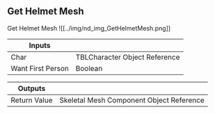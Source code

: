 ## Get Helmet Mesh
Get Helmet Mesh
![[../img/nd_img_GetHelmetMesh.png]]

|Inputs||
|--|--|
| Char | TBLCharacter Object Reference |
| Want First Person | Boolean |

|Outputs||
|--|--|
| Return Value | Skeletal Mesh Component Object Reference |
